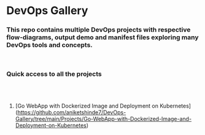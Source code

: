 # DevOps Gallery

### This repo contains multiple DevOps projects with respective flow-diagrams, output demo and manifest files exploring many DevOps tools and concepts.

<br>

### Quick access to all the projects

<br>

<br>

1. [Go WebApp with Dockerized Image and Deployment on Kubernetes] (https://github.com/aniketshinde7/DevOps-Gallery/tree/main/Projects/Go-WebApp-with-Dockerized-Image-and-Deployment-on-Kubernetes)


